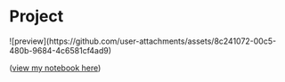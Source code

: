 <h1>Project</h1>
![preview](https://github.com/user-attachments/assets/8c241072-00c5-480b-9684-4c6581cf4ad9)









([view my notebook here](https://nbviewer.org/github/danzhukk/Coutries-dataset/blob/11ebef002cf547e36524a95f8480f44a244b30cc/Country%20statistics%20Dataset.ipynb))
